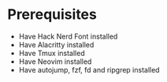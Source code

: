 # Prerequisites

- Have Hack Nerd Font installed
- Have Alacritty installed
- Have Tmux installed
- Have Neovim installed
- Have autojump, fzf, fd and ripgrep installed
